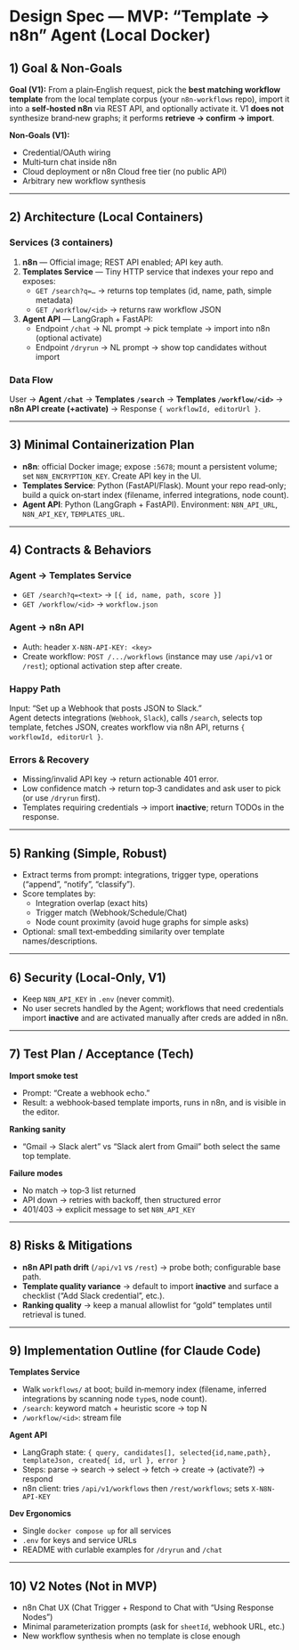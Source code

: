 # Design Spec — MVP: “Template → n8n” Agent (Local Docker)

## 1) Goal & Non‑Goals
**Goal (V1):** From a plain‑English request, pick the **best matching workflow template** from the local template corpus (your `n8n-workflows` repo), import it into a **self‑hosted n8n** via REST API, and optionally activate it. V1 **does not** synthesize brand‑new graphs; it performs **retrieve → confirm → import**.

**Non‑Goals (V1):**
- Credential/OAuth wiring
- Multi‑turn chat inside n8n
- Cloud deployment or n8n Cloud free tier (no public API)
- Arbitrary new workflow synthesis

---

## 2) Architecture (Local Containers)

### Services (3 containers)
1. **n8n** — Official image; REST API enabled; API key auth.
2. **Templates Service** — Tiny HTTP service that indexes your repo and exposes:
   - `GET /search?q=…` → returns top templates (id, name, path, simple metadata)
   - `GET /workflow/<id>` → returns raw workflow JSON
3. **Agent API** — LangGraph + FastAPI:
   - Endpoint `/chat` → NL prompt → pick template → import into n8n (optional activate)
   - Endpoint `/dryrun` → NL prompt → show top candidates without import

### Data Flow
User → **Agent `/chat`** → **Templates `/search`** → **Templates `/workflow/<id>`** → **n8n API create (+activate)** → Response `{ workflowId, editorUrl }`.

---

## 3) Minimal Containerization Plan

- **n8n**: official Docker image; expose `:5678`; mount a persistent volume; set `N8N_ENCRYPTION_KEY`. Create API key in the UI.
- **Templates Service**: Python (FastAPI/Flask). Mount your repo read‑only; build a quick on‑start index (filename, inferred integrations, node count).
- **Agent API**: Python (LangGraph + FastAPI). Environment: `N8N_API_URL`, `N8N_API_KEY`, `TEMPLATES_URL`.

---

## 4) Contracts & Behaviors

### Agent → Templates Service
- `GET /search?q=<text>` → `[{ id, name, path, score }]`
- `GET /workflow/<id>` → `workflow.json`

### Agent → n8n API
- Auth: header `X-N8N-API-KEY: <key>`
- Create workflow: `POST /.../workflows` (instance may use `/api/v1` or `/rest`); optional activation step after create.

### Happy Path
Input: “Set up a Webhook that posts JSON to Slack.”  
Agent detects integrations (`Webhook`, `Slack`), calls `/search`, selects top template, fetches JSON, creates workflow via n8n API, returns `{ workflowId, editorUrl }`.

### Errors & Recovery
- Missing/invalid API key → return actionable 401 error.
- Low confidence match → return top‑3 candidates and ask user to pick (or use `/dryrun` first).
- Templates requiring credentials → import **inactive**; return TODOs in the response.

---

## 5) Ranking (Simple, Robust)
- Extract terms from prompt: integrations, trigger type, operations (“append”, “notify”, “classify”).
- Score templates by:
  - Integration overlap (exact hits)
  - Trigger match (Webhook/Schedule/Chat)
  - Node count proximity (avoid huge graphs for simple asks)
- Optional: small text‑embedding similarity over template names/descriptions.

---

## 6) Security (Local‑Only, V1)
- Keep `N8N_API_KEY` in `.env` (never commit).
- No user secrets handled by the Agent; workflows that need credentials import **inactive** and are activated manually after creds are added in n8n.

---

## 7) Test Plan / Acceptance (Tech)

**Import smoke test**
- Prompt: “Create a webhook echo.”
- Result: a webhook‑based template imports, runs in n8n, and is visible in the editor.

**Ranking sanity**
- “Gmail → Slack alert” vs “Slack alert from Gmail” both select the same top template.

**Failure modes**
- No match → top‑3 list returned
- API down → retries with backoff, then structured error
- 401/403 → explicit message to set `N8N_API_KEY`

---

## 8) Risks & Mitigations
- **n8n API path drift** (`/api/v1` vs `/rest`) → probe both; configurable base path.
- **Template quality variance** → default to import **inactive** and surface a checklist (“Add Slack credential”, etc.).
- **Ranking quality** → keep a manual allowlist for “gold” templates until retrieval is tuned.

---

## 9) Implementation Outline (for Claude Code)

**Templates Service**
- Walk `workflows/` at boot; build in‑memory index (filename, inferred integrations by scanning node `type`s, node count).
- `/search`: keyword match + heuristic score → top N
- `/workflow/<id>`: stream file

**Agent API**
- LangGraph state: `{ query, candidates[], selected{id,name,path}, templateJson, created{ id, url }, error }`
- Steps: parse → search → select → fetch → create → (activate?) → respond
- n8n client: tries `/api/v1/workflows` then `/rest/workflows`; sets `X-N8N-API-KEY`

**Dev Ergonomics**
- Single `docker compose up` for all services
- `.env` for keys and service URLs
- README with curlable examples for `/dryrun` and `/chat`

---

## 10) V2 Notes (Not in MVP)
- n8n Chat UX (Chat Trigger + Respond to Chat with “Using Response Nodes”)
- Minimal parameterization prompts (ask for `sheetId`, webhook URL, etc.)
- New workflow synthesis when no template is close enough
